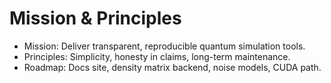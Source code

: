 # Mission & Principles
- Mission: Deliver transparent, reproducible quantum simulation tools.
- Principles: Simplicity, honesty in claims, long-term maintenance.
- Roadmap: Docs site, density matrix backend, noise models, CUDA path.
